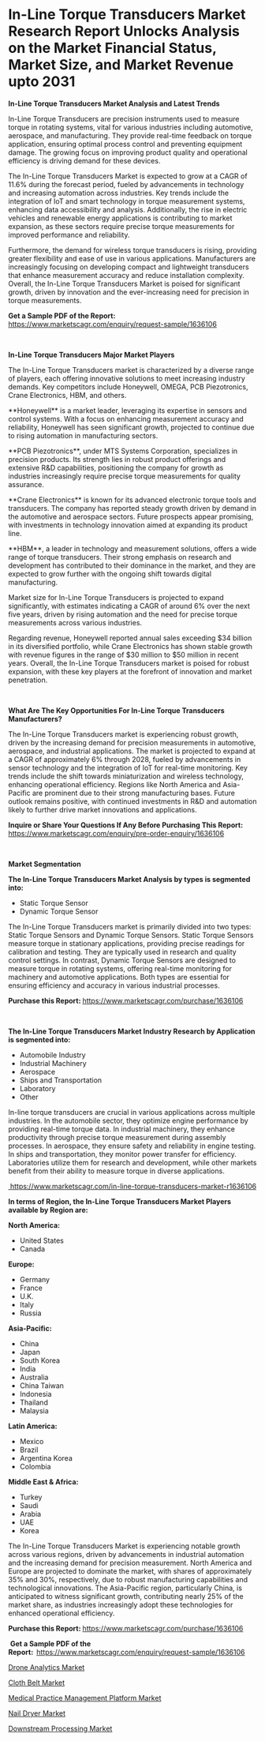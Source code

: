 <p><h1>In-Line Torque Transducers Market Research Report Unlocks Analysis on the Market Financial Status, Market Size, and Market Revenue upto 2031</h1></p><p><strong>In-Line Torque Transducers Market Analysis and Latest Trends</strong></p>
<p><p>In-Line Torque Transducers are precision instruments used to measure torque in rotating systems, vital for various industries including automotive, aerospace, and manufacturing. They provide real-time feedback on torque application, ensuring optimal process control and preventing equipment damage. The growing focus on improving product quality and operational efficiency is driving demand for these devices.</p><p>The In-Line Torque Transducers Market is expected to grow at a CAGR of 11.6% during the forecast period, fueled by advancements in technology and increasing automation across industries. Key trends include the integration of IoT and smart technology in torque measurement systems, enhancing data accessibility and analysis. Additionally, the rise in electric vehicles and renewable energy applications is contributing to market expansion, as these sectors require precise torque measurements for improved performance and reliability. </p><p>Furthermore, the demand for wireless torque transducers is rising, providing greater flexibility and ease of use in various applications. Manufacturers are increasingly focusing on developing compact and lightweight transducers that enhance measurement accuracy and reduce installation complexity. Overall, the In-Line Torque Transducers Market is poised for significant growth, driven by innovation and the ever-increasing need for precision in torque measurements.</p></p>
<p><strong>Get a Sample PDF of the Report:&nbsp;</strong> <a href="https://www.marketscagr.com/enquiry/request-sample/1636106">https://www.marketscagr.com/enquiry/request-sample/1636106</a></p>
<p>&nbsp;</p>
<p><strong>In-Line Torque Transducers Major Market Players</strong></p>
<p><p>The In-Line Torque Transducers market is characterized by a diverse range of players, each offering innovative solutions to meet increasing industry demands. Key competitors include Honeywell, OMEGA, PCB Piezotronics, Crane Electronics, HBM, and others.</p><p>**Honeywell** is a market leader, leveraging its expertise in sensors and control systems. With a focus on enhancing measurement accuracy and reliability, Honeywell has seen significant growth, projected to continue due to rising automation in manufacturing sectors.</p><p>**PCB Piezotronics**, under MTS Systems Corporation, specializes in precision products. Its strength lies in robust product offerings and extensive R&D capabilities, positioning the company for growth as industries increasingly require precise torque measurements for quality assurance.</p><p>**Crane Electronics** is known for its advanced electronic torque tools and transducers. The company has reported steady growth driven by demand in the automotive and aerospace sectors. Future prospects appear promising, with investments in technology innovation aimed at expanding its product line.</p><p>**HBM**, a leader in technology and measurement solutions, offers a wide range of torque transducers. Their strong emphasis on research and development has contributed to their dominance in the market, and they are expected to grow further with the ongoing shift towards digital manufacturing.</p><p>Market size for In-Line Torque Transducers is projected to expand significantly, with estimates indicating a CAGR of around 6% over the next five years, driven by rising automation and the need for precise torque measurements across various industries.</p><p>Regarding revenue, Honeywell reported annual sales exceeding $34 billion in its diversified portfolio, while Crane Electronics has shown stable growth with revenue figures in the range of $30 million to $50 million in recent years. Overall, the In-Line Torque Transducers market is poised for robust expansion, with these key players at the forefront of innovation and market penetration.</p></p>
<p>&nbsp;</p>
<p><strong>What Are The Key Opportunities For In-Line Torque Transducers Manufacturers?</strong></p>
<p><p>The In-Line Torque Transducers market is experiencing robust growth, driven by the increasing demand for precision measurements in automotive, aerospace, and industrial applications. The market is projected to expand at a CAGR of approximately 6% through 2028, fueled by advancements in sensor technology and the integration of IoT for real-time monitoring. Key trends include the shift towards miniaturization and wireless technology, enhancing operational efficiency. Regions like North America and Asia-Pacific are prominent due to their strong manufacturing bases. Future outlook remains positive, with continued investments in R&D and automation likely to further drive market innovations and applications.</p></p>
<p><strong>Inquire or Share Your Questions If Any Before Purchasing This Report:</strong> <a href="https://www.marketscagr.com/enquiry/pre-order-enquiry/1636106">https://www.marketscagr.com/enquiry/pre-order-enquiry/1636106</a></p>
<p>&nbsp;</p>
<p><strong>Market Segmentation</strong></p>
<p><strong>The In-Line Torque Transducers Market Analysis by types is segmented into:</strong></p>
<p><ul><li>Static Torque Sensor</li><li>Dynamic Torque Sensor</li></ul></p>
<p><p>The In-Line Torque Transducers market is primarily divided into two types: Static Torque Sensors and Dynamic Torque Sensors. Static Torque Sensors measure torque in stationary applications, providing precise readings for calibration and testing. They are typically used in research and quality control settings. In contrast, Dynamic Torque Sensors are designed to measure torque in rotating systems, offering real-time monitoring for machinery and automotive applications. Both types are essential for ensuring efficiency and accuracy in various industrial processes.</p></p>
<p><strong>Purchase this Report:&nbsp;</strong><a href="https://www.marketscagr.com/purchase/1636106">https://www.marketscagr.com/purchase/1636106</a></p>
<p>&nbsp;</p>
<p><strong>The In-Line Torque Transducers Market Industry Research by Application is segmented into:</strong></p>
<p><ul><li>Automobile Industry</li><li>Industrial Machinery</li><li>Aerospace</li><li>Ships and Transportation</li><li>Laboratory</li><li>Other</li></ul></p>
<p><p>In-line torque transducers are crucial in various applications across multiple industries. In the automobile sector, they optimize engine performance by providing real-time torque data. In industrial machinery, they enhance productivity through precise torque measurement during assembly processes. In aerospace, they ensure safety and reliability in engine testing. In ships and transportation, they monitor power transfer for efficiency. Laboratories utilize them for research and development, while other markets benefit from their ability to measure torque in diverse applications.</p></p>
<p><a href="https://www.marketscagr.com/in-line-torque-transducers-market-r1636106">&nbsp;https://www.marketscagr.com/in-line-torque-transducers-market-r1636106</a></p>
<p><strong>In terms of Region, the In-Line Torque Transducers Market Players available by Region are:</strong></p>
<p>
    <p> <strong> North America: </strong>
        <ul>
            <li>United States</li>
            <li>Canada</li>
        </ul>
        </p> 
    <p> <strong> Europe: </strong>
        <ul>
            <li>Germany</li>
            <li>France</li>
            <li>U.K.</li>
            <li>Italy</li>
            <li>Russia</li>
        </ul>
        </p> 
    <p> <strong> Asia-Pacific: </strong>
        <ul>
            <li>China</li>
            <li>Japan</li>
            <li>South Korea</li>
            <li>India</li>
            <li>Australia</li>
            <li>China Taiwan</li>
            <li>Indonesia</li>
            <li>Thailand</li>
            <li>Malaysia</li>
        </ul>
        </p> 
    <p> <strong> Latin America: </strong>
        <ul>
            <li>Mexico</li>
            <li>Brazil</li>
            <li>Argentina Korea</li>
            <li>Colombia</li>
        </ul>
        </p> 
    <p> <strong> Middle East & Africa: </strong>
        <ul>
            <li>Turkey</li>
            <li>Saudi</li>
            <li>Arabia</li>
            <li>UAE</li>
            <li>Korea</li>
        </ul>
    </p>
    </p>
<p><p>The In-Line Torque Transducers Market is experiencing notable growth across various regions, driven by advancements in industrial automation and the increasing demand for precision measurement. North America and Europe are projected to dominate the market, with shares of approximately 35% and 30%, respectively, due to robust manufacturing capabilities and technological innovations. The Asia-Pacific region, particularly China, is anticipated to witness significant growth, contributing nearly 25% of the market share, as industries increasingly adopt these technologies for enhanced operational efficiency.</p></p>
<p><strong>Purchase this Report: </strong><a href="https://www.marketscagr.com/purchase/1636106">https://www.marketscagr.com/purchase/1636106</a></p>
<p>&nbsp;<strong>Get a Sample PDF of the Report:&nbsp;&nbsp;</strong><a href="https://www.marketscagr.com/enquiry/request-sample/1636106">https://www.marketscagr.com/enquiry/request-sample/1636106</a></p>
<p><strong></strong></p>
<p><p><a href="https://www.linkedin.com/pulse/global-perspectives-drone-analytics-market-trends-me7ge">Drone Analytics Market</a></p><p><a href="https://issuu.com/reportprime-2/docs/cloth-belt-market-size-2030.pptx_d54cae895ecccf">Cloth Belt Market</a></p><p><a href="https://medium.com/@tatumkoelpin2017/medical-practice-management-platform-market-research-report-market-forecast-and-growth-prospects-143a6b41b029">Medical Practice Management Platform Market</a></p><p><a href="https://issuu.com/reportprime-2/docs/nail-dryer-market-size-2030.pptx_68901943c2f78a">Nail Dryer Market</a></p><p><a href="https://www.linkedin.com/pulse/what-factors-influence-downstream-processing-market-gdloe">Downstream Processing Market</a></p></p>